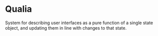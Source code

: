 # Qualia

System for describing user interfaces as a pure function of a single state object, and updating them in line with changes to that state.

